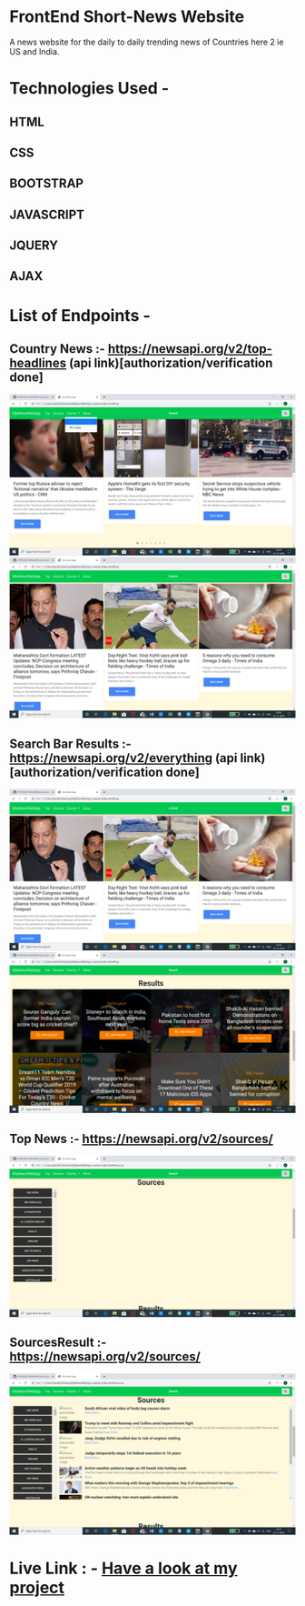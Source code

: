 # FrontEnd Short-News Website
A  news website for the daily to daily trending news of  Countries here 2
ie US and India.
 

# Technologies Used -
## HTML
## CSS
## BOOTSTRAP
## JAVASCRIPT
## JQUERY
## AJAX

# List of Endpoints - 
## Country News :- https://newsapi.org/v2/top-headlines  (api link)[authorization/verification done]
 ![](Country.png)
 ![](Display.png)
## Search Bar Results :-https://newsapi.org/v2/everything (api link)[authorization/verification done]
 ![](search.png)
 ![](searchResult.png)
## Top News :- https://newsapi.org/v2/sources/
 ![](Source.png)

 ## SourcesResult :- https://newsapi.org/v2/sources/
  ![](sourceResult.png)


# Live Link : - <a href=https://kartikkapoor475.github.io/Assesment-project/.> Have a look at my project </a>
